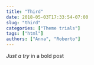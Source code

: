 ```yaml
---
title: "Third"
date: 2018-05-03T17:33:54-07:00
slug: "third"
categories: ["Theme trials"]
tags: ["html"]
authors: ["Anna", "Roberto"]
---
```


*Just a try* in a bold post
